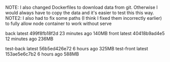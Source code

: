 NOTE: I also changed Dockerfiles to download data from git. Otherwise I would always have to copy the data and it's easier to test this this way. 
NOTE2: I also had to fix some paths (I think I fixed them incorrectly earlier) to fully allow node container to work without serve

back                                       latest              499f8fb18f2d        23 minutes ago      140MB
front                                      latest              40418b9ad4e5        12 minutes ago      236MB

test-back                                  latest              56b5ed426e72        6 hours ago         325MB
test-front                                 latest              153ae5e6c7b2        6 hours ago         588MB
